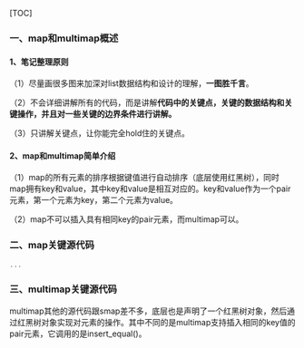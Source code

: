 [TOC]

### 一、map和multimap概述

#### 1、笔记整理原则

（1）尽量画很多图来加深对list数据结构和设计的理解，**一图胜千言**。

（2）不会详细讲解所有的代码，而是讲解**代码中的关键点，关键的数据结构和关键操作，并且对一些关键的边界条件进行讲解。**

（3）只讲解关键点，让你能完全hold住的关键点。

#### 2、map和multimap简单介绍

（1）map的所有元素的排序根据键值进行自动排序（底层使用红黑树），同时map拥有key和value，其中key和value是相互对应的。key和value作为一个pair元素，第一个元素为key，第二个元素为value。

（2）map不可以插入具有相同key的pair元素，而multimap可以。

### 二、map关键源代码

```cpp
...
```



### 三、multimap关键源代码

multimap其他的源代码跟smap差不多，底层也是声明了一个红黑树对象，然后通过红黑树对象实现对元素的操作。其中不同的是multimap支持插入相同的key值的pair元素，它调用的是insert_equal()。

